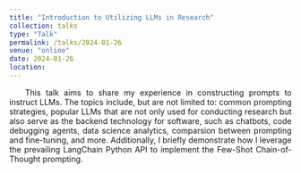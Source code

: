 ```yaml
---
title: "Introduction to Utilizing LLMs in Research"
collection: talks
type: "Talk"
permalink: /talks/2024-01-26
venue: "online"
date: 2024-01-26
location:
---
```



<p style="text-align: justify; text-indent: 2em">
This talk aims to share my experience in constructing prompts to
instruct LLMs. The topics include, but are not limited to: common
prompting strategies, popular LLMs that are not only used for conducting
research but also serve as the backend technology for software, such as
chatbots, code debugging agents, data science analytics, comparsion between
prompting and fine-tuning, and more.
Additionally, I briefly demonstrate how I leverage the prevailing
LangChain Python API to implement the Few-Shot Chain-of-Thought prompting.
</p>


<object data="/files/talks/Introduction-to-Utilizing-LLMs-in-Research/main.pdf" type="application/pdf" width="700px" height="700px">
    <embed src="/files/talks/Introduction-to-Utilizing-LLMs-in-Research/main.pdf">
    </embed>
</object>
